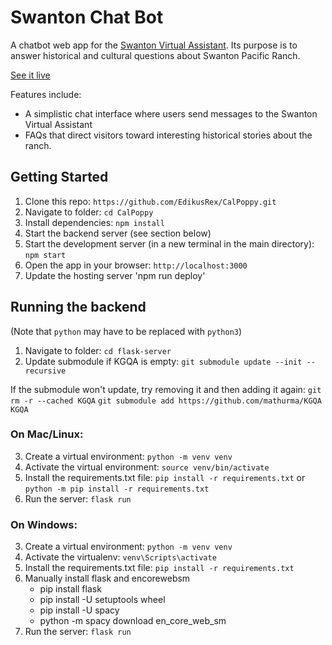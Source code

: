 # Swanton Chat Bot

A chatbot web app for the [Swanton Virtual Assistant](https://github.com/calpoly-csai/swanton). Its purpose is to answer historical and cultural questions about Swanton Pacific Ranch.

[See it live](https://swantonpoppy.org)

Features include:

- A simplistic chat interface where users send messages to the Swanton Virtual Assistant
- FAQs that direct visitors toward interesting historical stories about the ranch.

## Getting Started

1. Clone this repo: `https://github.com/EdikusRex/CalPoppy.git`
2. Navigate to folder: `cd CalPoppy`
3. Install dependencies: `npm install`
4. Start the backend server (see section below)
5. Start the development server (in a new terminal in the main directory): `npm start`
6. Open the app in your browser: `http://localhost:3000`
7. Update the hosting server 'npm run deploy'

## Running the backend

(Note that `python` may have to be replaced with `python3`)

1. Navigate to folder: `cd flask-server`
2. Update submodule if KGQA is empty: `git submodule update --init --recursive`

If the submodule won't update, try removing it and then adding it again:
`git rm -r --cached KGQA`
`git submodule add https://github.com/mathurma/KGQA KGQA`

### On Mac/Linux:

3. Create a virtual environment: `python -m venv venv`
4. Activate the virtual environment: `source venv/bin/activate`
5. Install the requirements.txt file: `pip install -r requirements.txt` or `python -m pip install -r requirements.txt`
6. Run the server: `flask run`

### On Windows:

3. Create a virtual environment: `python -m venv venv`
4. Activate the virtualenv: `venv\Scripts\activate`
5. Install the requirements.txt file: `pip install -r requirements.txt`
6. Manually install flask and encorewebsm
    * pip install flask
    * pip install -U setuptools wheel
    * pip install -U spacy
    * python -m spacy download en_core_web_sm
7. Run the server: `flask run`

